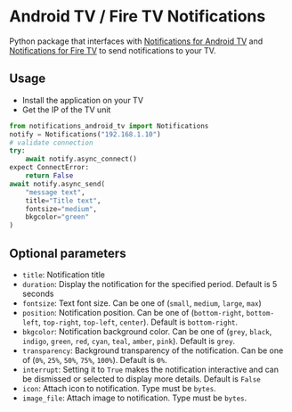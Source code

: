 # Android TV / Fire TV Notifications

Python package that interfaces with [Notifications for Android TV](https://play.google.com/store/apps/details?id=de.cyberdream.androidtv.notifications.google) and [Notifications for Fire TV](https://play.google.com/store/apps/details?id=de.cyberdream.firenotifications.google) to send notifications to your TV.

## Usage

- Install the application on your TV
- Get the IP of the TV unit

```python
from notifications_android_tv import Notifications
notify = Notifications("192.168.1.10")
# validate connection
try:
    await notify.async_connect()
expect ConnectError:
    return False
await notify.async_send(
    "message text",
    title="Title text",
    fontsize="medium",
    bkgcolor="green"    
)
```

## Optional parameters

- `title`: Notification title
- `duration`: Display the notification for the specified period. Default is 5 seconds
- `fontsize`: Text font size. Can be one of (`small`, `medium`, `large`, `max`)
- `position`: Notification position. Can be one of (`bottom-right`, `bottom-left`, `top-right`, `top-left`, `center`). Default is `bottom-right`.
- `bkgcolor`: Notification background color. Can be one of (`grey`, `black`, `indigo`, `green`, `red`, `cyan`, `teal`, `amber`, `pink`). Default is `grey`.
- `transparency`: Background transparency of the notification. Can be one of (`0%`, `25%`, `50%`, `75%`, `100%`). Default is `0%`.
- `interrupt`: Setting it to `True` makes the notification interactive and can be dismissed or selected to display more details. Default is `False`
- `icon`: Attach icon to notification. Type must be `bytes`.
- `image_file`: Attach image to notification. Type must be `bytes`.
